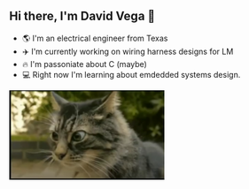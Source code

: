## Hi there, I'm David Vega 👋


- 🌎 I'm an electrical engineer from Texas
- ✈️ I'm currently working on wiring harness designs for LM
- 🔥 I'm passoniate about C (maybe)
- 💻 Right now I'm learning about emdedded systems design.

<img src="https://github.com/dbdbga/dbdbga/blob/main/assets/images/cat_1.png" width="280">
